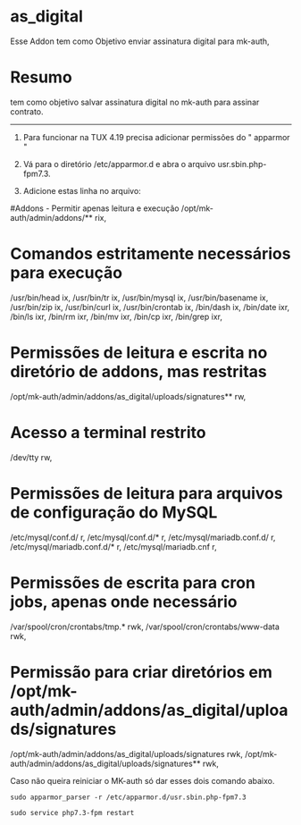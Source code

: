 
# as_digital
Esse Addon tem como Objetivo enviar assinatura digital para mk-auth, 

# Resumo

tem como objetivo salvar assinatura digital no mk-auth para assinar contrato.

----------------------------------------------------------------------------------------------



1. Para funcionar na TUX 4.19 precisa adicionar permissões do " apparmor "

2. Vá para o diretório /etc/apparmor.d e abra o arquivo usr.sbin.php-fpm7.3.

3. Adicione estas linha no arquivo:

 #Addons - Permitir apenas leitura e execução
 /opt/mk-auth/admin/addons/** rix,

 # Comandos estritamente necessários para execução
 /usr/bin/head ix,
 /usr/bin/tr ix,
 /usr/bin/mysql ix,
 /usr/bin/basename ix,
 /usr/bin/zip ix,
 /usr/bin/curl ix,
 /usr/bin/crontab ix,
 /bin/dash ix,
 /bin/date ixr,
 /bin/ls ixr,
 /bin/rm ixr,
 /bin/mv ixr,
 /bin/cp ixr,
 /bin/grep ixr,

 # Permissões de leitura e escrita no diretório de addons, mas restritas
 /opt/mk-auth/admin/addons/as_digital/uploads/signatures** rw,

 # Acesso a terminal restrito
 /dev/tty rw,

 # Permissões de leitura para arquivos de configuração do MySQL
 /etc/mysql/conf.d/ r,
 /etc/mysql/conf.d/* r,
 /etc/mysql/mariadb.conf.d/ r,
 /etc/mysql/mariadb.conf.d/* r,
 /etc/mysql/mariadb.cnf r,

 # Permissões de escrita para cron jobs, apenas onde necessário
 /var/spool/cron/crontabs/tmp.* rwk,
 /var/spool/cron/crontabs/www-data rwk,

 # Permissão para criar diretórios em /opt/mk-auth/admin/addons/as_digital/uploads/signatures
 /opt/mk-auth/admin/addons/as_digital/uploads/signatures rwk,
 /opt/mk-auth/admin/addons/as_digital/uploads/signatures** rwk,







 Caso não queira reiniciar o MK-auth só dar esses dois comando abaixo.

```
sudo apparmor_parser -r /etc/apparmor.d/usr.sbin.php-fpm7.3
```
```
sudo service php7.3-fpm restart
```

